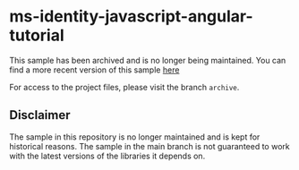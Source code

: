 # ms-identity-javascript-angular-tutorial

This sample has been archived and is no longer being maintained. You can find a more recent version of this sample [here](https://github.com/AzureAD/microsoft-authentication-library-for-js/tree/dev/samples/msal-angular-v3-samples)

For access to the project files, please visit the branch `archive`.

## Disclaimer

The sample in this repository is no longer maintained and is kept for historical reasons. The sample in the main branch is not guaranteed to work with the latest versions of the libraries it depends on.
